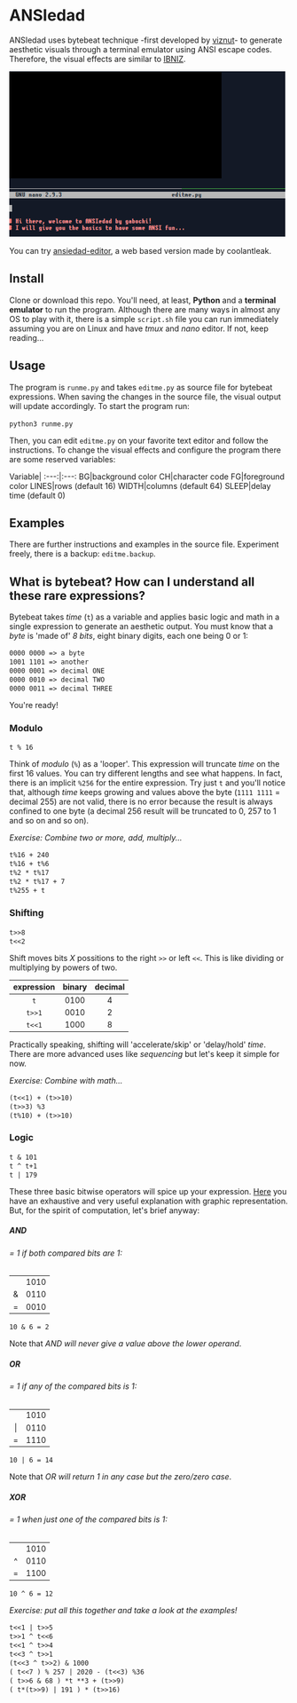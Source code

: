 # ANSIedad

ANSIedad uses bytebeat technique -first developed by [viznut](http://viznut.fi/en/)- to generate aesthetic visuals through a terminal emulator using ANSI escape codes. Therefore, the visual effects are similar to [IBNIZ](https://github.com/viznut/IBNIZ).

<img src="https://raw.githubusercontent.com/gabochi/ANSIedad/master/demo.gif?raw=true">

You can try [ansiedad-editor](https://github.com/coolantleak/ansiedad-editor), a web based version made by coolantleak.

## Install

Clone or download this repo. You'll need, at least, **Python** and a **terminal emulator** to run the program. Although there are many ways in almost any OS to play with it, there is a simple `script.sh` file you can run immediately assuming you are on Linux and have *tmux* and *nano* editor. If not, keep reading...

## Usage

The program is `runme.py` and takes `editme.py` as source file for bytebeat expressions. When saving the changes in the source file, the visual output will update accordingly. To start the program run:

`python3 runme.py`

Then, you can edit `editme.py` on your favorite text editor and follow the instructions.
To change the visual effects and configure the program there are some reserved variables:

Variable|
:---:|:---:
BG|background color
CH|character code
FG|foreground color
LINES|rows (default 16)
WIDTH|columns (default 64)
SLEEP|delay time (default 0)

## Examples

There are further instructions and examples in the source file. Experiment freely, there is a backup: `editme.backup`.

## What is bytebeat? How can I understand all these rare expressions?

Bytebeat takes *time* (`t`) as a variable and applies basic logic and math in a single expression to generate an aesthetic output. You must know that a *byte* is 'made of' *8 bits*, eight binary digits, each one being 0 or 1:

```
0000 0000 => a byte
1001 1101 => another
0000 0001 => decimal ONE
0000 0010 => decimal TWO
0000 0011 => decimal THREE
```

You're ready!

### Modulo

```
t % 16
```

Think of *modulo* (`%`) as a 'looper'. This expression will truncate *time* on the first 16 values. You can try different lengths and see what happens. In fact, there is an implicit `%256` for the entire expression. Try just `t` and you'll notice that, although *time* keeps growing and values above the byte (`1111 1111` = decimal 255) are not valid, there is no error because the result is always confined to one byte (a decimal 256 result will be truncated to 0, 257 to 1 and so on and so on).

*Exercise: Combine two or more, add, multiply...*

```
t%16 + 240
t%16 + t%6
t%2 * t%17
t%2 * t%17 + 7
t%255 + t
```

### Shifting

```
t>>8
t<<2
```

Shift moves bits *X* possitions to the right `>>` or left `<<`. This is like dividing or multiplying by powers of two.

|expression|binary|decimal
|:---:|:---:|:---:
`t`|0100|4
`t>>1`|0010|2
`t<<1`|1000|8

Practically speaking, shifting will 'accelerate/skip' or 'delay/hold' *time*. There are more advanced uses like *sequencing* but let's keep it simple for now.

*Exercise: Combine with math...*

```
(t<<1) + (t>>10)
(t>>3) %3
(t%10) + (t>>10)
```

### Logic

```
t & 101
t ^ t+1
t | 179
```

These three basic bitwise operators will spice up your expression. [Here](https://en.wikipedia.org/wiki/Bitwise_operation#Bitwise_operators) you have an exhaustive and very useful explanation with graphic representation. But, for the spirit of computation, let's brief anyway:

##### **AND** 
###### = 1 if *both* compared bits are 1:


|||
:---:|:---:
||1010
&|0110
=|0010

`10 & 6 = 2`

Note that *AND will never give a value above the lower operand*.

##### **OR**
###### = 1 if *any* of the compared bits is 1:

|||
:---:|:---:
||1010
\||0110
=|1110

`10 | 6 = 14`

Note that *OR will return 1 in any case but the zero/zero case*.

##### **XOR**
###### = 1 when *just one* of the compared bits is 1:

|||
:---:|:---:
||1010
^|0110
=|1100

`10 ^ 6 = 12`

*Exercise: put all this together and take a look at the examples!*

```
t<<1 | t>>5
t>>1 ^ t<<6
t<<1 ^ t>>4
t<<3 ^ t>>1
(t<<3 ^ t>>2) & 1000
( t<<7 ) % 257 | 2020 - (t<<3) %36
( t>>6 & 68 ) *t **3 + (t>>9)
( t*(t>>9) | 191 ) * (t>>16)

```

